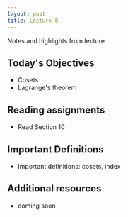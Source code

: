 ```yaml
---
layout: post
title: Lecture 8
---
```


Notes and highlights from lecture

## Today's Objectives

* Cosets
* Lagrange's theorem

## Reading assignments

* Read Section 10

## Important Definitions
* Important definitions: cosets, index

## Additional resources

* coming soon

